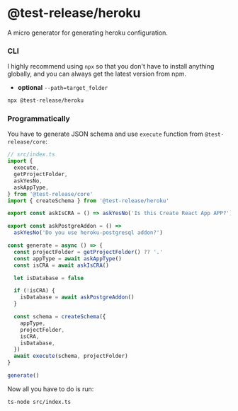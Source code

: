 # @test-release/heroku

A micro generator for generating heroku configuration.

### CLI

I highly recommend using `npx` so that you don't have to install anything globally, and you can always get the latest version from npm.

- **optional** `--path=target_folder`

```bash
npx @test-release/heroku
```

### Programmatically

You have to generate JSON schema and use `execute` function from `@test-release/core`:

```ts
// src/index.ts
import {
  execute,
  getProjectFolder,
  askYesNo,
  askAppType,
} from '@test-release/core'
import { createSchema } from '@test-release/heroku'

export const askIsCRA = () => askYesNo('Is this Create React App APP?')

export const askPostgreAddon = () =>
  askYesNo('Do you use heroku-postgresql addon?')

const generate = async () => {
  const projectFolder = getProjectFolder() ?? '.'
  const appType = await askAppType()
  const isCRA = await askIsCRA()

  let isDatabase = false

  if (!isCRA) {
    isDatabase = await askPostgreAddon()
  }

  const schema = createSchema({
    appType,
    projectFolder,
    isCRA,
    isDatabase,
  })
  await execute(schema, projectFolder)
}

generate()
```

Now all you have to do is run:

```
ts-node src/index.ts
```
